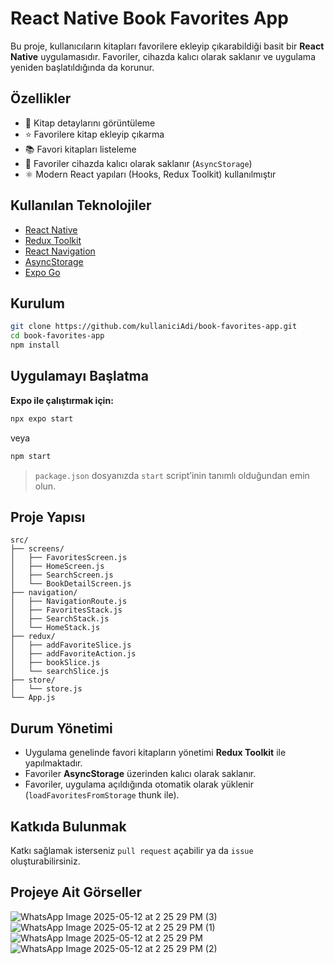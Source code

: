 # React Native Book Favorites App

Bu proje, kullanıcıların kitapları favorilere ekleyip çıkarabildiği basit bir **React Native** uygulamasıdır. Favoriler, cihazda kalıcı olarak saklanır ve uygulama yeniden başlatıldığında da korunur.


## Özellikler

- 📖 Kitap detaylarını görüntüleme  
- ⭐ Favorilere kitap ekleyip çıkarma  
- 📚 Favori kitapları listeleme  
- 💾 Favoriler cihazda kalıcı olarak saklanır (`AsyncStorage`)  
- ⚛️ Modern React yapıları (Hooks, Redux Toolkit) kullanılmıştır  


## Kullanılan Teknolojiler

- [React Native](https://reactnative.dev/)
- [Redux Toolkit](https://redux-toolkit.js.org/)
- [React Navigation](https://reactnavigation.org/)
- [AsyncStorage](https://github.com/react-native-async-storage/async-storage)
- [Expo Go](https://expo.dev/)


## Kurulum

```bash
git clone https://github.com/kullaniciAdi/book-favorites-app.git
cd book-favorites-app
npm install
````

## Uygulamayı Başlatma

**Expo ile çalıştırmak için:**

```bash
npx expo start
```

veya

```bash
npm start
```

> `package.json` dosyanızda `start` script’inin tanımlı olduğundan emin olun.


## Proje Yapısı

```
src/
├── screens/
│   ├── FavoritesScreen.js
│   ├── HomeScreen.js
│   ├── SearchScreen.js
│   └── BookDetailScreen.js
├── navigation/
│   ├── NavigationRoute.js
│   ├── FavoritesStack.js
│   ├── SearchStack.js
│   └── HomeStack.js
├── redux/
│   ├── addFavoriteSlice.js
│   ├── addFavoriteAction.js
│   ├── bookSlice.js
│   └── searchSlice.js
├── store/
│   └── store.js
└── App.js
```

## Durum Yönetimi

* Uygulama genelinde favori kitapların yönetimi **Redux Toolkit** ile yapılmaktadır.
* Favoriler **AsyncStorage** üzerinden kalıcı olarak saklanır.
* Favoriler, uygulama açıldığında otomatik olarak yüklenir (`loadFavoritesFromStorage` thunk ile).

## Katkıda Bulunmak

Katkı sağlamak isterseniz `pull request` açabilir ya da `issue` oluşturabilirsiniz.

## Projeye Ait Görseller

![WhatsApp Image 2025-05-12 at 2 25 29 PM (3)](https://github.com/user-attachments/assets/ba0bd538-15aa-4aa2-a663-aed1f938fea2)
![WhatsApp Image 2025-05-12 at 2 25 29 PM (1)](https://github.com/user-attachments/assets/cf89b6c8-e156-472d-b2b2-6cc717f12b43)
![WhatsApp Image 2025-05-12 at 2 25 29 PM](https://github.com/user-attachments/assets/3c113b66-223f-4451-81e5-523ad0feb317)
![WhatsApp Image 2025-05-12 at 2 25 29 PM (2)](https://github.com/user-attachments/assets/b1f4ea3a-1d0b-41d2-965c-8ce264fabd1f)



